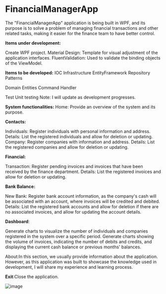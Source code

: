 # FinancialManagerApp

The "FinancialManagerApp" application is being built in WPF, and its purpose is to solve a problem of managing financial transactions and other related tasks, making it easier for the finance team to have better control.

**Items under development:**

Create WPF project.
Material Design: Template for visual adjustment of the application interfaces.
FluentValidation: Used to validate the binding objects of the ViewModel.

**Items to be developed:**
IOC
Infrastructure
EntityFramework
Repository Patterns

Domain
Entities
Command Handler

Test
Unit testing
Note: I will update as development progresses.

**System functionalities:**
Home: Provide an overview of the system and its purpose.

**Contacts:**

Individuals: Register individuals with personal information and address.
Details: List the registered individuals and allow for deletion or updating.
Company: Register companies with information and address.
Details: List the registered companies and allow for deletion or updating.

**Financial:**

Transaction: Register pending invoices and invoices that have been received by the finance department.
Details: List the registered invoices and allow for deletion or updating.

**Bank Balance:**

New Bank: Register bank account information, as the company's cash will be associated with an account, where invoices will be credited and debited.
Details: List the registered bank accounts and allow for deletion if there are no associated invoices, and allow for updating the account details.

**Dashboard**:

Generate charts to visualize the number of individuals and companies registered in the system over a specific period.
Generate charts showing the volume of invoices, indicating the number of debits and credits, and displaying the current cash balance or previous months' balances.

About:In this section, we usually provide information about the application. However, as this application was built to showcase the knowledge used in development, I will share my experience and learning process.

**Exit**:Close the application.

![image](https://github.com/hudsonsteel/FinancialManagerApp/assets/31639604/90b735c6-6407-428a-b137-97a2999df40c)
